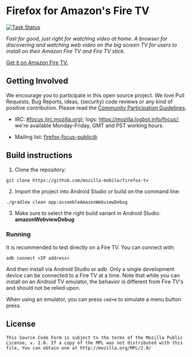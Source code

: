 # Firefox for Amazon's Fire TV

[![Task Status](https://github.taskcluster.net/v1/repository/mozilla-mobile/firefox-tv/master/badge.svg)](https://github.taskcluster.net/v1/repository/mozilla-mobile/firefox-tv/master/latest)

_Fast for good, just right for watching video at home. A browser for
discovering and watching web video on the big screen TV for users to install on
their Amazon Fire TV and Fire TV stick._

[Get it on Amazon Fire TV.][amazon link]

## Getting Involved
We encourage you to participate in this open source project. We love Pull
Requests, Bug Reports, ideas, (security) code reviews or any kind of positive
contribution. Please read the [Community Participation
Guidelines](https://www.mozilla.org/en-US/about/governance/policies/participation/).

* IRC: [#focus (irc.mozilla.org)](https://wiki.mozilla.org/IRC); logs:
https://mozilla.logbot.info/focus/; we're available Monday-Friday, GMT and PST
working hours.

* Mailing list:
[firefox-focus-public@](https://mail.mozilla.org/listinfo/firefox-focus-public)

## Build instructions
1. Clone the repository:

  ```shell
  git clone https://github.com/mozilla-mobile/firefox-tv
  ```

2. Import the project into Android Studio or build on the command line:

  ```shell
  ./gradlew clean app:assembleAmazonWebviewDebug
  ```

3. Make sure to select the right build variant in Android Studio: **amazonWebviewDebug**

### Running
It is recommended to test directly on a Fire TV. You can connect with:
```shell
adb connect <IP address>
```

And then install via Android Studio or adb. Only a single development device
can be connected to a Fire TV at a time. Note that while you can install on an
Android TV emulator, the behavior is different from Fire TV's and should not be
relied upon.

When using an emulator, you can press `cmd+m` to simulate a menu button press.

## License

    This Source Code Form is subject to the terms of the Mozilla Public
    License, v. 2.0. If a copy of the MPL was not distributed with this
    file, You can obtain one at http://mozilla.org/MPL/2.0/

[amazon link]: https://www.amazon.com/dp/B078B5YMPD/ref=sr_1_1
